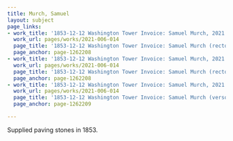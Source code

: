 ```yaml
---
title: Murch, Samuel
layout: subject
page_links:
- work_title: '1853-12-12 Washington Tower Invoice: Samuel Murch, 2021.006.014'
  work_url: pages/works/2021-006-014
  page_title: '1853-12-12 Washington Tower Invoice: Samuel Murch (recto)'
  page_anchor: page-1262208
- work_title: '1853-12-12 Washington Tower Invoice: Samuel Murch, 2021.006.014'
  work_url: pages/works/2021-006-014
  page_title: '1853-12-12 Washington Tower Invoice: Samuel Murch (recto)'
  page_anchor: page-1262208
- work_title: '1853-12-12 Washington Tower Invoice: Samuel Murch, 2021.006.014'
  work_url: pages/works/2021-006-014
  page_title: '1853-12-12 Washington Tower Invoice: Samuel Murch (verso)'
  page_anchor: page-1262209

---
```

<p>Supplied paving stones in 1853.</p>